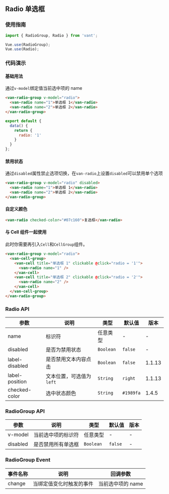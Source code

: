 ## Radio 单选框

### 使用指南
``` javascript
import { RadioGroup, Radio } from 'vant';

Vue.use(RadioGroup);
Vue.use(Radio);
```

### 代码演示

#### 基础用法

通过`v-model`绑定值当前选中项的 name

```html
<van-radio-group v-model="radio">
  <van-radio name="1">单选框 1</van-radio>
  <van-radio name="2">单选框 2</van-radio>
</van-radio-group>
```

```javascript
export default {
  data() {
    return {
      radio: '1'
    }
  }
};
```

#### 禁用状态

通过`disabled`属性禁止选项切换，在`van-radio`上设置`disabled`可以禁用单个选项

```html
<van-radio-group v-model="radio" disabled>
  <van-radio name="1">单选框 1</van-radio>
  <van-radio name="2">单选框 2</van-radio>
</van-radio-group>
```

#### 自定义颜色

```html
<van-radio checked-color="#07c160">复选框</van-radio>
```

#### 与 Cell 组件一起使用

此时你需要再引入`Cell`和`CellGroup`组件。

```html
<van-radio-group v-model="radio">
  <van-cell-group>
    <van-cell title="单选框 1" clickable @click="radio = '1'">
      <van-radio name="1" />
    </van-cell>
    <van-cell title="单选框 2" clickable @click="radio = '2'">
      <van-radio name="2" />
    </van-cell>
  </van-cell-group>
</van-radio-group>
```

### Radio API

| 参数 | 说明 | 类型 | 默认值 | 版本 |
|------|------|------|------|------|
| name | 标识符 | 任意类型 | - | - |
| disabled | 是否为禁用状态 | `Boolean` | `false` | - |
| label-disabled | 是否禁用文本内容点击 | `Boolean` | `false` | 1.1.13 |
| label-position | 文本位置，可选值为 `left` | `String` | `right` | 1.1.13 |
| checked-color | 选中状态颜色 | `String` | `#1989fa` | 1.4.5 |

### RadioGroup API

| 参数 | 说明 | 类型 | 默认值 | 版本 |
|------|------|------|------|------|
| v-model | 当前选中项的标识符 | 任意类型 | - | - |
| disabled | 是否禁用所有单选框 | `Boolean` | `false` | - |

### RadioGroup Event

| 事件名称 | 说明 | 回调参数 |
|------|------|------|
| change | 当绑定值变化时触发的事件 | 当前选中项的 name |
